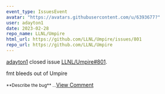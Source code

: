 ```yaml
---
event_type: IssuesEvent
avatar: "https://avatars.githubusercontent.com/u/6393677?"
user: adayton1
date: 2023-02-28
repo_name: LLNL/Umpire
html_url: https://github.com/LLNL/Umpire/issues/801
repo_url: https://github.com/LLNL/Umpire
---
```


<a href='https://github.com/adayton1' target='_blank'>adayton1</a> closed issue <a href='https://github.com/LLNL/Umpire/issues/801' target='_blank'>LLNL/Umpire#801</a>.

<p>fmt bleeds out of Umpire</p><small>**Describe the bug**...</small><a href='https://github.com/LLNL/Umpire/issues/801' target='_blank'>View Comment</a>